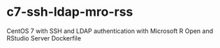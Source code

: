 # c7-ssh-ldap-mro-rss
CentOS 7 with SSH and LDAP authentication with Microsoft R Open and RStudio Server Dockerfile
